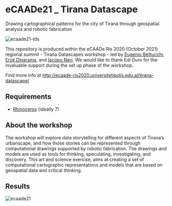 # eCAADe21 _ Tirana Datascape
Drawing cartographical patterns for the city of Tirana through geospatial analysis and robotic fabrication

![ecaade21-tds](https://user-images.githubusercontent.com/50297074/136700390-4406cc67-b229-40f9-b677-ab3a31703736.jpg)

This repository is produced within the eCAADe Ris 2020 (October 2021) regional summit - Tirana Datascapes workshop - led by [Eugenio Bettucchi](https://www.linkedin.com/in/eugenio-bettucchi-b59683b5), [Erzë Dinarama](https://www.linkedin.com/in/erz%C3%AB-dinarama-20532558/), and [Iacopo Neri](https://www.linkedin.com/in/iacopo-neri-25a375132/). We would like to thank Edi Duro for the invaluable support during the set up phase of the workshop.

Find more info at http://ecaade-ris2020.universitetipolis.edu.al/tirana-datascape/

## Requirements
- [Rhinoceros](https://www.rhino3d.com/download/) (ideally 7)

## About the workshop
The workshop will explore data storytelling for different aspects of Tirana’s urbanscape, and how those stories can be represented through computational drawings supported by robotic fabrication. The drawings and models are used as tools for thinking, speculating, investigating, and discovery. This art and science exercise, aims at creating a set of computational cartographic representations and models that are based on geospatial data and critical thinking.

## Results
![ecaade21](https://user-images.githubusercontent.com/50297074/137903760-fa0f7417-342e-422f-8005-1f0cb5509295.jpg)
